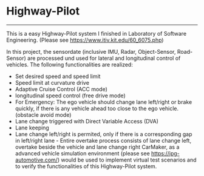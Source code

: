 # Highway-Pilot
---
This is a easy Highway-Pilot system I finished in Laboratory of Software Engineering. (Please see https://www.itiv.kit.edu/60_6075.php)

In this project, the sensordate (inclusive IMU, Radar, Object-Sensor, Road-Sensor) are processed und used for lateral and longitudinal control of vehicles. The following functionalities are realized:
- Set desired speed and speed limit
- Speed limit at curvature drive
- Adaptive Cruise Control (ACC mode)
- longitudinal speed control (free drive mode)
- For Emergency: The ego vehicle should change lane left/right or brake quickly, if there is any vehicle ahead too close to the ego vehicle. (obstacle avoid mode)
- Lane change triggered with Direct Variable Access (DVA)
- Lane keeping
- Lane change left/right is permited, only if there is a corresponding gap in left/right lane                                      - Entire overtake process consists of lane change left, overtake beside the vehicle and lane change right
CarMaker, as a advanced vehicle simulation environment (please see https://ipg-automotive.com/) would be used to implement virtual test scenarios and to verify the functionalities of this Highway-Pilot system.

